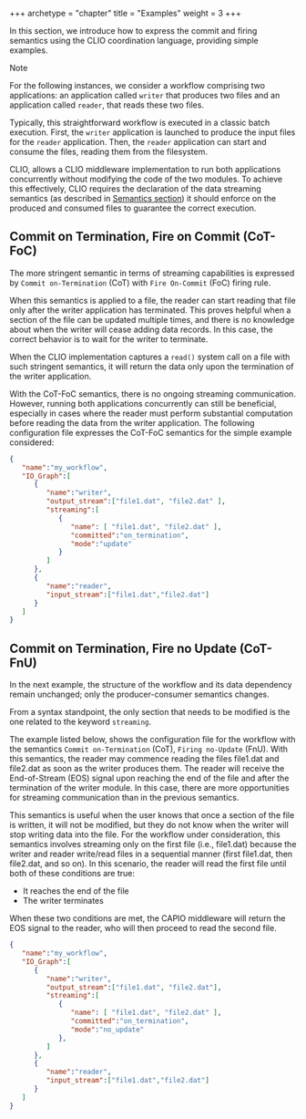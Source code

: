 +++
archetype = "chapter"
title = "Examples"
weight = 3
+++

In this section, we introduce how to express the commit and firing semantics using the CLIO coordination language, providing simple examples.

> [!NOTE]
> For the following instances, we consider a workflow comprising two applications: an application called `writer` that produces two files and an application called `reader`, that reads these two files.

Typically, this straightforward workflow is executed in a classic batch execution. First, the `writer` application is launched to produce the input files for the `reader` application. Then, the `reader` application can start and consume the files, reading them from the filesystem.

CLIO, allows a CLIO middleware implementation  to run both applications concurrently without modifying the code of the two modules. To achieve this effectively, CLIO requires the declaration of the data streaming semantics (as described in [Semantics section](semantics.md)) it should enforce on the produced and consumed files to guarantee the correct execution.

## Commit on Termination, Fire on Commit (CoT-FoC)

The more stringent semantic in terms of streaming capabilities is expressed by `Commit on-Termination` (CoT) with `Fire On-Commit` (FoC) firing rule.

When this semantics is applied to a file, the reader can start reading that file only after the writer application has terminated. This proves helpful when a section of the file can be updated multiple times, and there is no knowledge about when the writer will cease adding data records. In this case, the correct behavior is to wait for the writer to terminate.

When the CLIO implementation captures a `read()` system call on a file with such stringent semantics, it will return the data only upon the termination of the writer application.

With the CoT-FoC semantics, there is no ongoing streaming communication. However, running both applications concurrently can still be beneficial, especially in cases where the  reader must perform substantial computation before reading the data from the writer application. The following configuration file expresses the CoT-FoC semantics for the simple example considered:

```json
{
   "name":"my_workflow",
   "IO_Graph":[
      {
         "name":"writer",
         "output_stream":["file1.dat", "file2.dat" ],
         "streaming":[
            {
               "name": [ "file1.dat", "file2.dat" ],
               "committed":"on_termination",
               "mode":"update"
            }
         ]
      },
      {
         "name":"reader",
         "input_stream":["file1.dat","file2.dat"]
      }
   ]
}
```

## Commit on Termination, Fire no Update (CoT-FnU)

In the next example, the structure of the workflow and its data dependency remain unchanged; only the producer-consumer semantics changes.

From a syntax standpoint, the only section that needs to be modified is the one related to the keyword `streaming`.

The example listed below, shows the configuration file for the workflow with the semantics `Commit on-Termination` (CoT), `Firing no-Update` (FnU). With this semantics, the reader may commence reading the files file1.dat and file2.dat as soon as the writer produces them. The reader will receive the End-of-Stream (EOS) signal upon reaching the end of the file and after the termination of the writer module. In this case, there are more opportunities for streaming communication than in the previous semantics.

This semantics is useful when the user knows that once a section of the file is written, it will not be modified, but they do not know when the writer will stop writing data into the file. For the workflow under consideration, this semantics involves streaming only on the first file (i.e., file1.dat) because the writer and reader write/read files in a sequential manner (first file1.dat, then file2.dat, and so on). In this scenario, the reader will read the first file until both of these conditions are true:

- It reaches the end of the file
- The writer terminates

When these two conditions are met, the CAPIO middleware will return the EOS signal to the reader, who will then proceed to read the second file.

```json
{
   "name":"my_workflow",
   "IO_Graph":[
      {
         "name":"writer",
         "output_stream":["file1.dat", "file2.dat"],
         "streaming":[
            {
               "name": [ "file1.dat", "file2.dat" ],
               "committed":"on_termination",
               "mode":"no_update"
            },
         ]
      },
      {
         "name":"reader",
         "input_stream":["file1.dat","file2.dat"]
      }
   ]
}
```
